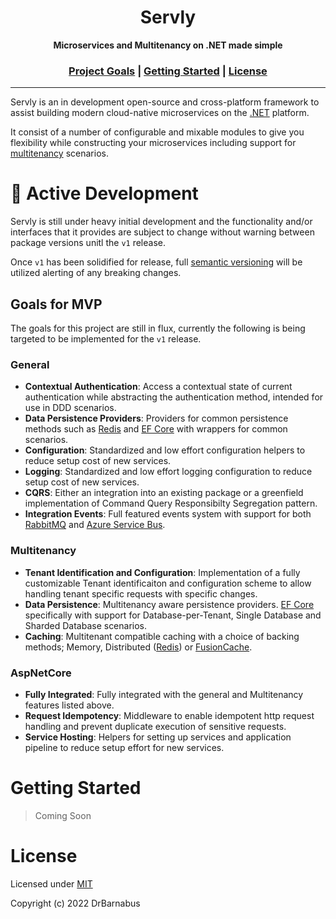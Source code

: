 <h1 align="center">Servly</h1>

<div align="center">
    <strong>Microservices and Multitenancy on .NET made simple</strong>
</div>

<div align="center">
    <h3>
        <a href="#goals-for-mvp">Project Goals</a>
        <span> | </span>
        <a href="#getting-started">Getting Started</a>
        <span> | </span>
        <a href="#license">License</a>
    </h3>
</div>

---

Servly is an in development open-source and cross-platform framework to assist building modern cloud-native microservices on the [.NET](https://dot.net) platform.

It consist of a number of configurable and mixable modules to give you flexibility while constructing your microservices including support for [multitenancy](https://en.wikipedia.org/wiki/Multitenancy) scenarios.

# :construction: Active Development

Servly is still under heavy initial development and the functionality and/or interfaces that it provides are subject to change without warning between package versions unitl the `v1` release.

Once `v1` has been solidified for release, full [semantic versioning](https://semver.org/) will be utilized alerting of any breaking changes.

## Goals for MVP

The goals for this project are still in flux, currently the following is being targeted to be implemented for the `v1` release.

### General

- **Contextual Authentication**: Access a contextual state of current authentication while abstracting the authentication method, intended for use in DDD scenarios.
- **Data Persistence Providers**: Providers for common persistence methods such as [Redis](https://redis.io/) and [EF Core](https://docs.microsoft.com/en-us/ef/core/) with wrappers for common scenarios.
- **Configuration**: Standardized and low effort configuration helpers to reduce setup cost of new services.
- **Logging**: Standardized and low effort logging configuration to reduce setup cost of new services.
- **CQRS**: Either an integration into an existing package or a greenfield implementation of Command Query Responsibilty Segregation pattern.
- **Integration Events**: Full featured events system with support for both [RabbitMQ](https://www.rabbitmq.com/) and [Azure Service Bus](https://docs.microsoft.com/en-us/azure/service-bus-messaging/).

### Multitenancy

- **Tenant Identification and Configuration**: Implementation of a fully customizable Tenant identificaiton and configuration scheme to allow handling tenant specific requests with specific changes.
- **Data Persistence**: Multitenancy aware persistence providers. [EF Core](https://docs.microsoft.com/en-us/ef/core/) specifically with support for Database-per-Tenant, Single Database and Sharded Database scenarios.
- **Caching**: Multitenant compatible caching with a choice of backing methods; Memory, Distributed ([Redis](https://redis.io/)) or [FusionCache](https://github.com/jodydonetti/ZiggyCreatures.FusionCache).

### AspNetCore

- **Fully Integrated**: Fully integrated with the general and Multitenancy features listed above.
- **Request Idempotency**: Middleware to enable idempotent http request handling and prevent duplicate execution of sensitive requests.
- **Service Hosting**: Helpers for setting up services and application pipeline to reduce setup effort for new services.

# Getting Started

> Coming Soon

# License

Licensed under [MIT](./LICENSE)

Copyright (c) 2022 DrBarnabus
